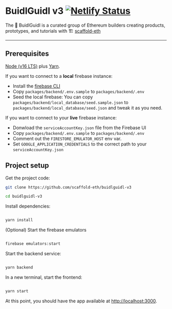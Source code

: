 # BuidlGuidl v3 [![Netlify Status](https://api.netlify.com/api/v1/badges/8364bb50-487e-4f28-b83d-0ce3172352a6/deploy-status)](https://app.netlify.com/sites/nostalgic-lewin-237ec8/deploys)

The 🏰 BuidlGuidl is a curated group of Ethereum builders creating products, prototypes, and tutorials with 🏗 [scaffold-eth](https://github.com/scaffold-eth/scaffold-eth)

---

## Prerequisites

[Node (v16 LTS)](https://nodejs.org/en/download/) plus [Yarn](https://classic.yarnpkg.com/en/docs/install/).

If you want to connect to a **local** firebase instance:
  - Install the [firebase CLI](https://firebase.google.com/docs/cli#install_the_firebase_cli)
  - Copy `packages/backend/.env.sample` to `packages/backend/.env`
  - Seed the local firebase: You can copy `packages/backend/local_database/seed.sample.json` to `packages/backend/local_database/seed.json` and tweak it as you need.

If you want to connect to your **live** firebase instance:
 - Donwload the `serviceAccountKey.json` file from the Firebase UI
 - Copy `packages/backend/.env.sample` to `packages/backend/.env`
 - Comment out the `FIRESTORE_EMULATOR_HOST` env var.
 - Set `GOOGLE_APPLICATION_CREDENTIALS` to the correct path to your `serviceAccountKey.json`


## Project setup

Get the project code:

```bash
git clone https://github.com/scaffold-eth/buidlguidl-v3

cd buidlguidl-v3
```

Install dependencies:

```bash

yarn install

```

(Optional) Start the firebase emulators 
```bash

firebase emulators:start

```

Start the backend service:

```bash

yarn backend

```

In a new terminal, start the frontend:

```bash

yarn start

```

At this point, you should have the app available at <http://localhost:3000>.
